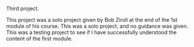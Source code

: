 Third project.

This project was a solo project given by Bob Ziroll at the end of the 1st module of his course. This was a solo project, and no guidance was given.
This was a testing project to see if I have successfully understood the content of the first module.